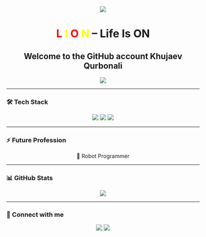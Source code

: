 <p align="center">
  <img src="https://img.shields.io/badge/LION-💛Life%20Is%20ON-FF0000?style=for-the-badge&animation=glitch" />
</p>


<h1 align="center">
  <span style="color:#FF0000;">L</span>
  <span style="color:#FFFF00;">I</span>
  <span style="color:#FF0000;">O</span>
  <span style="color:#FFFF00;">N</span> – Life Is ON
</h1>

<h2 align="center">
  Welcome to the GitHub account <b>Khujaev Qurbonali</b>
</h2>

<p align="center">
  <img src="https://img.shields.io/badge/New%20GitHub%20Account-🚀-brightgreen?style=for-the-badge" />
</p>

---

### 🛠️ Tech Stack
<p align="center">
  <img src="https://img.shields.io/badge/C-00599C?style=for-the-badge&logo=c&logoColor=white" />
  <img src="https://img.shields.io/badge/Python-3776AB?style=for-the-badge&logo=python&logoColor=white" />
  <img src="https://img.shields.io/badge/Robot%20Programmer-FF4500?style=for-the-badge&logo=robot&logoColor=white" />
</p>

---

### ⚡ Future Profession
<p align="center">
  🤖 Robot Programmer
</p>

---

### 📊 GitHub Stats
<p align="center">
  <img src="https://github-readme-stats.vercel.app/api?username=Ali-robot6660&show_icons=true&theme=radical" />
</p>

---

### 🔗 Connect with me
<p align="center">
  <a href="mailto:your.email@example.com"><img src="https://img.shields.io/badge/Email-FF0000?style=for-the-badge&logo=gmail&logoColor=white"/></a>
  <a href="https://github.com/khujaevq"><img src="https://img.shields.io/badge/GitHub-181717?style=for-the-badge&logo=github&logoColor=white"/></a>
</p>

